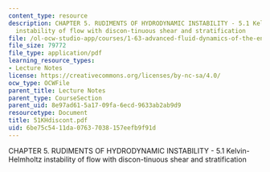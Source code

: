```yaml
---
content_type: resource
description: CHAPTER 5. RUDIMENTS OF HYDRODYNAMIC INSTABILITY - 5.1 Kelvin-Helmholtz
  instability of flow with discon-tinuous shear and stratification
file: /ol-ocw-studio-app/courses/1-63-advanced-fluid-dynamics-of-the-environment-fall-2002/6be75c5411da07637038157eefb9f91d_51KHdiscont.pdf
file_size: 79772
file_type: application/pdf
learning_resource_types:
- Lecture Notes
license: https://creativecommons.org/licenses/by-nc-sa/4.0/
ocw_type: OCWFile
parent_title: Lecture Notes
parent_type: CourseSection
parent_uid: 8e97ad61-5a17-09fa-6ecd-9633ab2ab9d9
resourcetype: Document
title: 51KHdiscont.pdf
uid: 6be75c54-11da-0763-7038-157eefb9f91d
---
```

CHAPTER 5. RUDIMENTS OF HYDRODYNAMIC INSTABILITY - 5.1 Kelvin-Helmholtz instability of flow with discon-tinuous shear and stratification